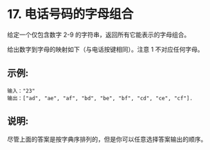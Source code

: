 # 17. 电话号码的字母组合

给定一个仅包含数字 2-9 的字符串，返回所有它能表示的字母组合。

给出数字到字母的映射如下（与电话按键相同）。注意 1 不对应任何字母。

## 示例:
```
输入："23"
输出：["ad", "ae", "af", "bd", "be", "bf", "cd", "ce", "cf"].
```

## 说明:
尽管上面的答案是按字典序排列的，但是你可以任意选择答案输出的顺序。
